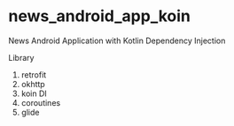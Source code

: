 # news_android_app_koin
News Android Application with Kotlin Dependency Injection


Library 

1. retrofit
2. okhttp
3. koin DI
4. coroutines
5. glide
